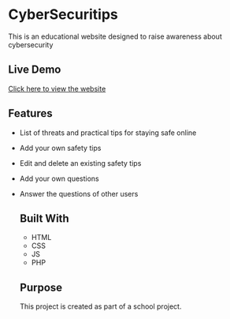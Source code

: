 # CyberSecuritips
This is an educational website designed to raise awareness about cybersecurity

## Live Demo

[Click here to view the website](http://espeletairene.mywebcommunity.org)  

## Features
- List of threats and practical tips for staying safe online
- Add your own safety tips
- Edit and delete an existing safety tips
- Add your own questions
- Answer the questions of other users

  ## Built With
  - HTML
  - CSS
  - JS
  - PHP
 
  ## Purpose

  This project is created as part of a school project.
